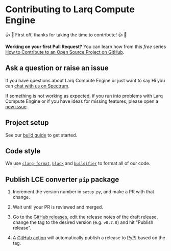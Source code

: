 # Contributing to Larq Compute Engine

👍 🎉 First off, thanks for taking the time to contribute! 👍 🎉

**Working on your first Pull Request?** You can learn how from this _free_ series
[How to Contribute to an Open Source Project on GitHub](https://egghead.io/courses/how-to-contribute-to-an-open-source-project-on-github).

## Ask a question or raise an issue

If you have questions about Larq Compute Engine or just want to say Hi you can [chat with us on Spectrum](https://spectrum.chat/larq).

If something is not working as expected, if you run into problems with Larq Compute Engine or if you have ideas for missing features, please open a [new issue](https://github.com/larq/compute-engine/issues).

## Project setup

See our [build guide](./docs/build.md) to get started.

## Code style

We use [`clang-format`](https://clang.llvm.org/docs/ClangFormat.html), [`black`](https://black.readthedocs.io/en/stable/) and [`buildifier`](https://github.com/bazelbuild/buildtools/releases/tag/1.0.0) to format all of our code.

## Publish LCE converter `pip` package

1. Increment the version number in `setup.py`, and make a PR with that change.

2. Wait until your PR is reviewed and merged.

3. Go to the [GitHub releases](https://github.com/larq/compute-engine/releases), edit the release notes of the draft release, change the tag to the desired version (e.g. `v0.7.0`) and hit "Publish release".

4. A [GitHub action](https://github.com/larq/compute-engine/actions) will automatically publish a release to [PyPI](https://pypi.org/) based on the tag.
